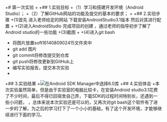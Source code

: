 +# 第一次实验
 +
 +## 1.实验目标
 +（1）学习和搭建开发环境（Android Studio）；
 +（2）了解GitHub网站的功能及提交的基本的要求；
 +
 +## 2.实验步骤
 +(1)首先 进入老师给定的网站 下载安装AndroidStudio3.1版本
 然后对其进行配置
 +
 +(2)进入AndroidStudio 完成项目的创建 ，通过老师的指导初步了解了Android studio的一些功能
 +(3)截图 
 +
 +(4)进入git bash 
 +   将图片放置soft1614080902415文件夹中
 +   git add 图片
 +   git commit将修改提交到仓库
 +   git push将修改更新到GitHub上
 +   编写实验报告，提交本次实验
 +
 +## 3.实验结果
 +![在Android SDK Manager中选择6.0库](https://raw.githubusercontent.com/xiaozzcc/android-labs-2018/master/Soft1614080902415/002.jpg)
 +## 4.实验体会
 +本次实验虽然简单，但是由于实验室的电脑比较卡，在安装Android studio3.1花费了不少时间，最后不得已回宿舍自己弄，下载SDK的过程时间特别长，还遇到一些小问题，
 ，总体来说本次实验还是可以的，又再次对git bash这个软件有了进一步的了解，为之后的学习打下了一个小小的基础，有了这个开发环境，才能够继续进行下面的学习。
